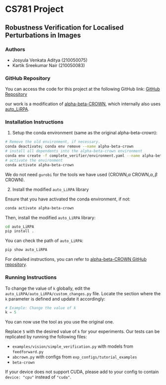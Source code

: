 # CS781 Project 
## Robustness Verification for Localised Perturbations in Images

### Authors

- Josyula Venkata Aditya (210050075)
- Kartik Sreekumar Nair  (210050083)
 

### GitHub Repository
You can access the code for this project at the following GitHub link:
[GitHub Repository](https://github.com/JVAditya/CS781_Project)

our work is a modification of [alpha-beta-CROWN](https://github.com/Verified-Intelligence/alpha-beta-CROWN), which internally also uses [auto_LiRPA](https://github.com/Verified-Intelligence/auto_LiRPA/tree/master/auto_LiRPA).

### Installation Instructions

1. Setup the conda environment (same as the original alpha-beta-crown):

```sh
# Remove the old environment, if necessary.
conda deactivate; conda env remove --name alpha-beta-crown
# install all dependents into the alpha-beta-crown environment
conda env create -f complete_verifier/environment.yaml --name alpha-beta-crown
# activate the environment
conda activate alpha-beta-crown
```

We do not need `gurobi` for the tools we have used (CROWN,$\alpha$ CROWN,$\alpha,\beta$ CROWN).

2. Install the modified `auto_LiRPA` library

Ensure that you have activated the conda environment, if not:

```sh
conda activate alpha-beta-crown
```

Then, install the modified `auto_LiRPA` library:

```sh
cd auto_LiRPA
pip install .
```

You can check the path of `auto_LiRPA`:

```sh
pip show auto_LiRPA
```

For detailed instructions, you can refer to [alpha-beta-CROWN GitHub repository](https://github.com/Verified-Intelligence/alpha-beta-CROWN).


### Running Instructions

To change the value of `k` globally, edit the `auto_LiRPA/auto_LiRPA/custom_changes.py` file. Locate the section where the `k` parameter is defined and update it accordingly:

```python
# Example: Change the value of k
k = 5
```
You can now use the tool as you use the original one.

Replace `5` with the desired value of `k` for your experiments.
Our tests can be replicated by running the following files:

- `examples/vision/simple_verification.py` with models from `feedforward.py`
- `abcrown.py` with configs from `exp_configs/tutorial_examples`
- `beta-crown`


If your device does not support CUDA, please add to your config to contain `device: "cpu"` instead of `"cuda"`.

